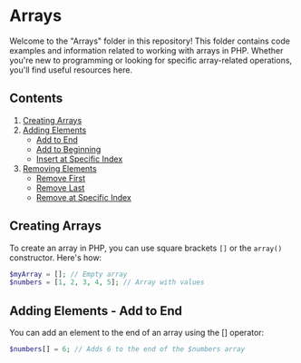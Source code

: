 # Arrays

Welcome to the "Arrays" folder in this repository! This folder contains code examples and information related to working with arrays in PHP. Whether you're new to programming or looking for specific array-related operations, you'll find useful resources here.

## Contents

1. [Creating Arrays](#creating-arrays)
2. [Adding Elements](#adding-elements)
    - [Add to End](#add-to-end)
    - [Add to Beginning](#add-to-beginning)
    - [Insert at Specific Index](#insert-at-specific-index)
3. [Removing Elements](#removing-elements)
    - [Remove First](#remove-first)
    - [Remove Last](#remove-last)
    - [Remove at Specific Index](#remove-at-specific-index)

## Creating Arrays

To create an array in PHP, you can use square brackets `[]` or the `array()` constructor. Here's how:

```php
$myArray = []; // Empty array
$numbers = [1, 2, 3, 4, 5]; // Array with values
```

## Adding Elements - Add to End

You can add an element to the end of an array using the [] operator:
```php
$numbers[] = 6; // Adds 6 to the end of the $numbers array
```
